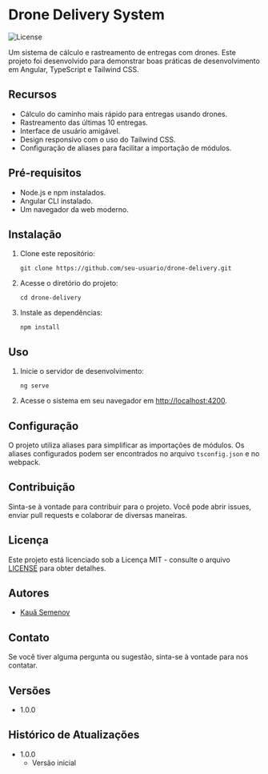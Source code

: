 # Drone Delivery System

![License](https://img.shields.io/badge/license-MIT-green)

Um sistema de cálculo e rastreamento de entregas com drones. Este projeto foi desenvolvido para demonstrar boas práticas de desenvolvimento em Angular, TypeScript e Tailwind CSS.

## Recursos

- Cálculo do caminho mais rápido para entregas usando drones.
- Rastreamento das últimas 10 entregas.
- Interface de usuário amigável.
- Design responsivo com o uso do Tailwind CSS.
- Configuração de aliases para facilitar a importação de módulos.

## Pré-requisitos

- Node.js e npm instalados.
- Angular CLI instalado.
- Um navegador da web moderno.

## Instalação

1.  Clone este repositório:

    `git clone https://github.com/seu-usuario/drone-delivery.git`

2.  Acesse o diretório do projeto:

    `cd drone-delivery`

3.  Instale as dependências:

    `npm install`

## Uso

1.  Inicie o servidor de desenvolvimento:

    `ng serve`

2.  Acesse o sistema em seu navegador em [http://localhost:4200](http://localhost:4200/).

## Configuração

O projeto utiliza aliases para simplificar as importações de módulos. Os aliases configurados podem ser encontrados no arquivo `tsconfig.json` e no webpack.

## Contribuição

Sinta-se à vontade para contribuir para o projeto. Você pode abrir issues, enviar pull requests e colaborar de diversas maneiras.

## Licença

Este projeto está licenciado sob a Licença MIT - consulte o arquivo [LICENSE](https://chat.openai.com/c/LICENSE) para obter detalhes.

## Autores

- [Kauã Semenov](https://github.com/kauagvs)

## Contato

Se você tiver alguma pergunta ou sugestão, sinta-se à vontade para nos contatar.

## Versões

- 1.0.0

## Histórico de Atualizações

- 1.0.0
  - Versão inicial
